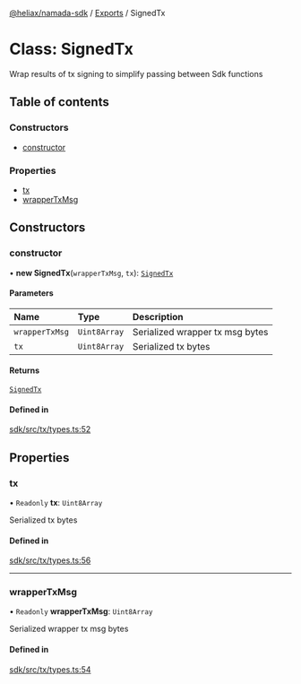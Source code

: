 [@heliax/namada-sdk](../README.md) / [Exports](../modules.md) / SignedTx

# Class: SignedTx

Wrap results of tx signing to simplify passing between Sdk functions

## Table of contents

### Constructors

- [constructor](SignedTx.md#constructor)

### Properties

- [tx](SignedTx.md#tx)
- [wrapperTxMsg](SignedTx.md#wrappertxmsg)

## Constructors

### constructor

• **new SignedTx**(`wrapperTxMsg`, `tx`): [`SignedTx`](SignedTx.md)

#### Parameters

| Name | Type | Description |
| :------ | :------ | :------ |
| `wrapperTxMsg` | `Uint8Array` | Serialized wrapper tx msg bytes |
| `tx` | `Uint8Array` | Serialized tx bytes |

#### Returns

[`SignedTx`](SignedTx.md)

#### Defined in

[sdk/src/tx/types.ts:52](https://github.com/anoma/namada-interface/blob/316cbce5/packages/sdk/src/tx/types.ts#L52)

## Properties

### tx

• `Readonly` **tx**: `Uint8Array`

Serialized tx bytes

#### Defined in

[sdk/src/tx/types.ts:56](https://github.com/anoma/namada-interface/blob/316cbce5/packages/sdk/src/tx/types.ts#L56)

___

### wrapperTxMsg

• `Readonly` **wrapperTxMsg**: `Uint8Array`

Serialized wrapper tx msg bytes

#### Defined in

[sdk/src/tx/types.ts:54](https://github.com/anoma/namada-interface/blob/316cbce5/packages/sdk/src/tx/types.ts#L54)
